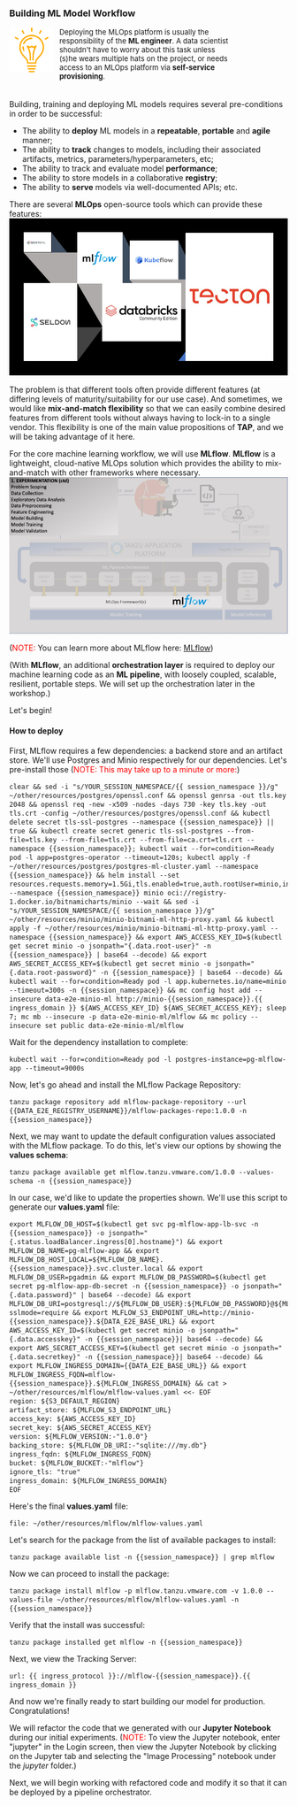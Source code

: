 ### Building ML Model Workflow

<div style="text-align: left; justify-content: left; align-items: center; width: 80%; margin-bottom: 20px; font-size: small">
    <img style="float: left; width: 20%; max-width: 20%; margin: 0 10px 0 0" src="images/mlops-tip.png"> 
    Deploying the MLOps platform is usually the responsibility of the <b>ML engineer</b>.
    A data scientist shouldn't have to worry about this task unless (s)he wears multiple hats on the project, 
    or needs access to an MLOps platform via <b>self-service provisioning</b>.
</div>
<div style="clear: left;"></div>

Building, training and deploying ML models requires several pre-conditions in order to be successful:
* The ability to **deploy** ML models in a **repeatable**, **portable** and **agile** manner;
* The ability to **track** changes to models, including their associated artifacts, metrics, parameters/hyperparameters, etc;
* The ability to track and evaluate model **performance**;
* The ability to store models in a collaborative **registry**;
* The ability to **serve** models via well-documented APIs; etc.

There are several **MLOps** open-source tools which can provide these features:
![MLOps - Different Frameworks](images/different-mlops-frameworks.jpg)

The problem is that different tools often provide different features (at differing levels of maturity/suitability for our use case). 
And sometimes, we would like **mix-and-match flexibility** so that we can easily combine desired features from different tools 
without always having to lock-in to a single vendor. This flexibility is one of the main value propositions of **TAP**, and 
we will be taking advantage of it here.

For the core machine learning workflow, we will use **MLflow**. **MLflow** is a lightweight, cloud-native MLOps solution
which provides the ability to mix-and-match with other frameworks where necessary. 
![MLOps - Experimentation](images/mlflow-usecase-experimentation2.jpg)

(<font color="red">NOTE:</font> You can learn more about MLflow here: <a href="https://mlflow.org/" target="_blank">MLflow</a>)

(With **MLflow**, an additional **orchestration layer** is required to deploy our machine learning code as 
an **ML pipeline**, with loosely coupled, scalable, resilient, portable steps.
We will set up the orchestration later in the workshop.)

Let's begin!

#### How to deploy

First, MLflow requires a few dependencies: a backend store and an artifact store.
We'll use Postgres and Minio respectively for our dependencies.
Let's pre-install those (<font color="red">NOTE: This may take up to a minute or more:</font>)
```execute
clear && sed -i "s/YOUR_SESSION_NAMESPACE/{{ session_namespace }}/g" ~/other/resources/postgres/openssl.conf && openssl genrsa -out tls.key 2048 && openssl req -new -x509 -nodes -days 730 -key tls.key -out tls.crt -config ~/other/resources/postgres/openssl.conf && kubectl delete secret tls-ssl-postgres --namespace {{session_namespace}} || true && kubectl create secret generic tls-ssl-postgres --from-file=tls.key --from-file=tls.crt --from-file=ca.crt=tls.crt --namespace {{session_namespace}}; kubectl wait --for=condition=Ready pod -l app=postgres-operator --timeout=120s; kubectl apply -f ~/other/resources/postgres/postgres-ml-cluster.yaml --namespace {{session_namespace}} && helm install --set resources.requests.memory=1.5Gi,tls.enabled=true,auth.rootUser=minio,ingress.enabled=true,ingress.hostname="${DATA_E2E_MINIO_URL}",ingress.selfSigned=true,tls.autoGenerated=true --namespace {{session_namespace}} minio oci://registry-1.docker.io/bitnamicharts/minio --wait && sed -i "s/YOUR_SESSION_NAMESPACE/{{ session_namespace }}/g" ~/other/resources/minio/minio-bitnami-ml-http-proxy.yaml && kubectl apply -f ~/other/resources/minio/minio-bitnami-ml-http-proxy.yaml --namespace {{session_namespace}} && export AWS_ACCESS_KEY_ID=$(kubectl get secret minio -o jsonpath="{.data.root-user}" -n {{session_namespace}} | base64 --decode) && export AWS_SECRET_ACCESS_KEY=$(kubectl get secret minio -o jsonpath="{.data.root-password}" -n {{session_namespace}} | base64 --decode) && kubectl wait --for=condition=Ready pod -l app.kubernetes.io/name=minio --timeout=300s -n {{session_namespace}} && mc config host add --insecure data-e2e-minio-ml http://minio-{{session_namespace}}.{{ ingress_domain }} ${AWS_ACCESS_KEY_ID} ${AWS_SECRET_ACCESS_KEY}; sleep 7; mc mb --insecure -p data-e2e-minio-ml/mlflow && mc policy --insecure set public data-e2e-minio-ml/mlflow 
```

Wait for the dependency installation to complete:
```execute
kubectl wait --for=condition=Ready pod -l postgres-instance=pg-mlflow-app --timeout=9000s
```

Now, let's go ahead and install the MLflow Package Repository:
```execute
tanzu package repository add mlflow-package-repository --url {{DATA_E2E_REGISTRY_USERNAME}}/mlflow-packages-repo:1.0.0 -n {{session_namespace}}
```

Next, we may want to update the default configuration values associated with the MLflow package.
To do this, let's view our options by showing the **values schema**:
```execute
tanzu package available get mlflow.tanzu.vmware.com/1.0.0 --values-schema -n {{session_namespace}}
```

In our case, we'd like to update the properties shown.
We'll use this script to generate our **values.yaml** file:
```execute
export MLFLOW_DB_HOST=$(kubectl get svc pg-mlflow-app-lb-svc -n {{session_namespace}} -o jsonpath="{.status.loadBalancer.ingress[0].hostname}") && export MLFLOW_DB_NAME=pg-mlflow-app && export MLFLOW_DB_HOST_LOCAL=${MLFLOW_DB_NAME}.{{session_namespace}}.svc.cluster.local && export MLFLOW_DB_USER=pgadmin && export MLFLOW_DB_PASSWORD=$(kubectl get secret pg-mlflow-app-db-secret -n {{session_namespace}} -o jsonpath="{.data.password}" | base64 --decode) && export MLFLOW_DB_URI=postgresql://${MLFLOW_DB_USER}:${MLFLOW_DB_PASSWORD}@${MLFLOW_DB_HOST_LOCAL}:5432/${MLFLOW_DB_NAME}?sslmode=require && export MLFLOW_S3_ENDPOINT_URL=http://minio-{{session_namespace}}.${DATA_E2E_BASE_URL} && export AWS_ACCESS_KEY_ID=$(kubectl get secret minio -o jsonpath="{.data.accesskey}" -n {{session_namespace}}| base64 --decode) && export AWS_SECRET_ACCESS_KEY=$(kubectl get secret minio -o jsonpath="{.data.secretkey}" -n {{session_namespace}}| base64 --decode) && export MLFLOW_INGRESS_DOMAIN={{DATA_E2E_BASE_URL}} && export MLFLOW_INGRESS_FQDN=mlflow-{{session_namespace}}.${MLFLOW_INGRESS_DOMAIN} && cat > ~/other/resources/mlflow/mlflow-values.yaml <<- EOF
region: ${S3_DEFAULT_REGION}
artifact_store: ${MLFLOW_S3_ENDPOINT_URL}
access_key: ${AWS_ACCESS_KEY_ID}
secret_key: ${AWS_SECRET_ACCESS_KEY}
version: ${MLFLOW_VERSION:-"1.0.0"}
backing_store: ${MLFLOW_DB_URI:-"sqlite:///my.db"}
ingress_fqdn: ${MLFLOW_INGRESS_FQDN}
bucket: ${MLFLOW_BUCKET:-"mlflow"}
ignore_tls: "true"
ingress_domain: ${MLFLOW_INGRESS_DOMAIN}
EOF
```

Here's the final **values.yaml** file:
```editor:open-file
file: ~/other/resources/mlflow/mlflow-values.yaml
```

Let's search for the package from the list of available packages to install:
```execute
tanzu package available list -n {{session_namespace}} | grep mlflow
```

Now we can proceed to install the package:
```execute
tanzu package install mlflow -p mlflow.tanzu.vmware.com -v 1.0.0 --values-file ~/other/resources/mlflow/mlflow-values.yaml -n {{session_namespace}}
```

Verify that the install was successful:
```execute
tanzu package installed get mlflow -n {{session_namespace}}
```

Next, we view the Tracking Server:
```dashboard:open-url
url: {{ ingress_protocol }}://mlflow-{{session_namespace}}.{{ ingress_domain }}
```

And now we're finally ready to start building our model for production. Congratulations!

We will refactor the code that we generated with our **Jupyter Notebook** during our initial experiments.
(<font color="red">NOTE:</font> To view the Jupyter notebook, enter "jupyter" in the Login screen, then view the Jupyter Notebook by clicking on the Jupyter tab and
selecting the "Image Processing" notebook under the _jupyter_ folder.)

Next, we will begin working with refactored code and modify it so that it can be deployed by a pipeline orchestrator.






